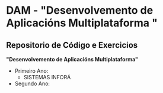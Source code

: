 # DAM  - __"Desenvolvemento de Aplicacións Multiplataforma "__

## Repositorio de Código e Exercicios
__"Desenvolvemento de Aplicacións Multiplataforma"__

  - Primeiro Ano:
    - SISTEMAS INFORÁ
  - Segundo Ano:
